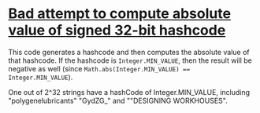# [Bad attempt to compute absolute value of signed 32-bit hashcode ](https://spotbugs.readthedocs.io/en/latest/bugDescriptions.html#RV_ABSOLUTE_VALUE_OF_HASHCODE)

 This code generates a hashcode and then computes
the absolute value of that hashcode.  If the hashcode
is `Integer.MIN_VALUE`, then the result will be negative as well (since
`Math.abs(Integer.MIN_VALUE) == Integer.MIN_VALUE`).

One out of 2^32 strings have a hashCode of Integer.MIN_VALUE,
including "polygenelubricants" "GydZG_" and ""DESIGNING WORKHOUSES".